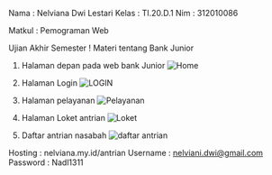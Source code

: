 Nama    : Nelviana Dwi Lestari
Kelas   : TI.20.D.1
Nim     : 312010086

Matkul  : Pemograman Web

Ujian Akhir Semester !
Materi tentang Bank Junior

1. Halaman depan pada web bank Junior
![Home](https://user-images.githubusercontent.com/101852867/179223888-125cb095-d981-4e91-9609-f714a7f1e09c.png)

2. Halaman Login 
![LOGIN](https://user-images.githubusercontent.com/101852867/179223990-c6678675-7e80-4258-8ab6-045b559173bf.png)

3. Halaman pelayanan
![Pelayanan](https://user-images.githubusercontent.com/101852867/179224055-796cf9da-627a-44bc-8b82-450cf898bcdc.png)

4. Halaman Loket antrian
![Loket](https://user-images.githubusercontent.com/101852867/179224074-d3ab046f-e4cb-4040-bdff-634b17979627.png)

5. Daftar antrian nasabah 
![daftar antrian](https://user-images.githubusercontent.com/101852867/179224087-3cddb623-f581-40a5-bd4c-201363e50db4.png)

Hosting : nelviana.my.id/antrian
Username  : nelviani.dwi@gmail.com 
Password  : Nadl1311
